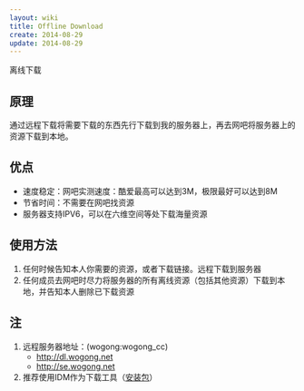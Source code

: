 ```yaml
---
layout: wiki
title: Offline Download
create: 2014-08-29
update: 2014-08-29
---
```


离线下载

## 原理

通过远程下载将需要下载的东西先行下载到我的服务器上，再去网吧将服务器上的资源下载到本地。

## 优点
* 速度稳定：网吧实测速度：酷爱最高可以达到3M，极限最好可以达到8M
* 节省时间：不需要在网吧找资源
* 服务器支持IPV6，可以在六维空间等处下载海量资源

## 使用方法
1. 任何时候告知本人你需要的资源，或者下载链接。远程下载到服务器
2. 任何成员去网吧时尽力将服务器的所有离线资源（包括其他资源）下载到本地，并告知本人删除已下载资源


## 注
1. 远程服务器地址：(wogong:wogong_cc)
    - <http://dl.wogong.net>
    - <http://se.wogong.net>
2. 推荐使用IDM作为下载工具（[安装包](http://dl.wogong.net/idm621.exe)）
